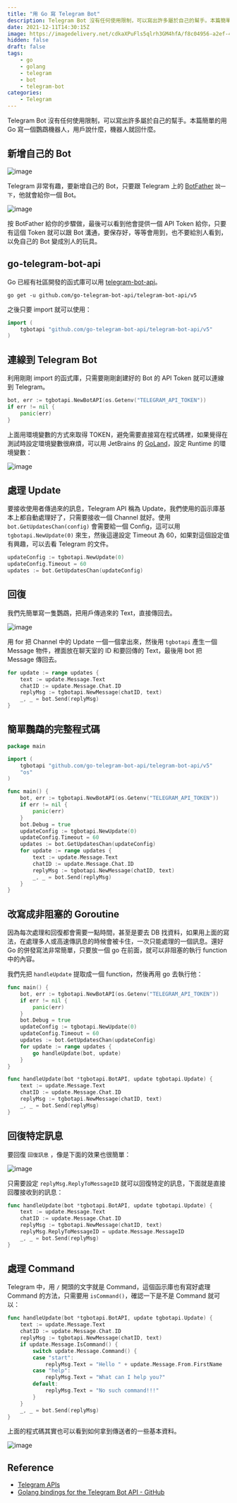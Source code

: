 ```yaml
---
title: "用 Go 寫 Telegram Bot"
description: Telegram Bot 沒有任何使用限制，可以寫出許多屬於自己的幫手。本篇簡單的用 Go 寫一個鸚鵡機器人，用戶說什麼，機器人就回什麼。 
date: 2021-12-11T14:30:15Z
image: https://imagedelivery.net/cdkaXPuFls5qlrh3GM4hfA/f8c04956-a2ef-4cba-b9fe-2a5ceff40b00/public
hidden: false
draft: false
tags: 
    - go
    - golang
    - telegram
    - bot
    - telegram-bot
categories:
    - Telegram
---
```


Telegram Bot 沒有任何使用限制，可以寫出許多屬於自己的幫手。本篇簡單的用 Go 寫一個鸚鵡機器人，用戶說什麼，機器人就回什麼。

<!--more-->

## 新增自己的 Bot

![image](https://imagedelivery.net/cdkaXPuFls5qlrh3GM4hfA/fbf36cb0-84f4-4f7a-2553-04ecccf44800/public)

Telegram 非常有趣，要新增自己的 Bot，只要跟 Telegram 上的 [BotFather](https://telegram.me/BotFather) `說一下`，他就會給你一個 Bot。

![image](https://imagedelivery.net/cdkaXPuFls5qlrh3GM4hfA/9200bc38-828c-4ad4-a022-d34c3a692d00/public)

按 BotFather 給你的步驟做，最後可以看到他會提供一個 API Token 給你，只要有這個 Token 就可以跟 Bot 溝通，要保存好，等等會用到，也不要給別人看到，以免自己的 Bot 變成別人的玩具。

## go-telegram-bot-api

Go 已經有社區開發的函式庫可以用 [telegram-bot-api](https://github.com/go-telegram-bot-api/telegram-bot-api)。

```shell
go get -u github.com/go-telegram-bot-api/telegram-bot-api/v5

```

之後只要 import 就可以使用：

```go
import (
    tgbotapi "github.com/go-telegram-bot-api/telegram-bot-api/v5"
)
```

## 連線到 Telegram Bot

利用剛剛 import 的函式庫，只需要剛剛創建好的 Bot 的 API Token 就可以連線到 Telegram。

```go
bot, err := tgbotapi.NewBotAPI(os.Getenv("TELEGRAM_API_TOKEN"))
if err != nil {
    panic(err)
}
```

上面用環境變數的方式來取得 TOKEN，避免需要直接寫在程式碼裡，如果覺得在測試時設定環境變數很麻煩，可以用 JetBrains 的 [GoLand](https://www.jetbrains.com/go/)，設定 Runtime 的環境變數：

![image](https://imagedelivery.net/cdkaXPuFls5qlrh3GM4hfA/9af5d8a5-3504-479d-ab04-f8b0adf93500/public)

## 處理 Update

要接收使用者傳過來的訊息，Telegram API 稱為 Update，我們使用的函示庫基本上都自動處理好了，只需要接收一個 Channel 就好。使用 `bot.GetUpdatesChan(config)` 會需要給一個 Config，這可以用 `tgbotapi.NewUpdate(0)` 來生，然後這邊設定 Timeout 為 60，如果對這個設定值有興趣，可以去看 Telegram 的文件。

```go
updateConfig := tgbotapi.NewUpdate(0)
updateConfig.Timeout = 60
updates := bot.GetUpdatesChan(updateConfig)
```

## 回復

我們先簡單寫一隻鸚鵡，把用戶傳過來的 Text，直接傳回去。

![image](https://imagedelivery.net/cdkaXPuFls5qlrh3GM4hfA/19bbc73e-3090-4a0d-0eec-d65671c01900/public)

用 for 把 Channel 中的 Update 一個一個拿出來，然後用 `tgbotapi` 產生一個 Message 物件，裡面放在聊天室的 ID 和要回傳的 Text，最後用 bot 把 Message 傳回去。

```go
for update := range updates {
    text := update.Message.Text
    chatID := update.Message.Chat.ID
    replyMsg := tgbotapi.NewMessage(chatID, text)
    _, _ = bot.Send(replyMsg)
}
```

## 簡單鸚鵡的完整程式碼

```go
package main

import (
    tgbotapi "github.com/go-telegram-bot-api/telegram-bot-api/v5"
    "os"
)

func main() {
    bot, err := tgbotapi.NewBotAPI(os.Getenv("TELEGRAM_API_TOKEN"))
    if err != nil {
        panic(err)
    }
    bot.Debug = true
    updateConfig := tgbotapi.NewUpdate(0)
    updateConfig.Timeout = 60
    updates := bot.GetUpdatesChan(updateConfig)
    for update := range updates {
        text := update.Message.Text
        chatID := update.Message.Chat.ID
        replyMsg := tgbotapi.NewMessage(chatID, text)
        _, _ = bot.Send(replyMsg)
    }
}
```

## 改寫成非阻塞的 Goroutine

因為每次處理和回復都會需要一點時間，甚至是要去 DB 找資料，如果用上面的寫法，在處理多人或高速傳訊息的時候會被卡住，一次只能處理的一個訊息。還好 Go 的併發寫法非常簡單，只要放一個 go 在前面，就可以非阻塞的執行 function 中的內容。

我們先把 `handleUpdate` 提取成一個 function，然後再用 go 去執行他：

```go
func main() {
    bot, err := tgbotapi.NewBotAPI(os.Getenv("TELEGRAM_API_TOKEN"))
    if err != nil {
        panic(err)
    }
    bot.Debug = true
    updateConfig := tgbotapi.NewUpdate(0)
    updateConfig.Timeout = 60
    updates := bot.GetUpdatesChan(updateConfig)
    for update := range updates {
        go handleUpdate(bot, update)
    }
}

func handleUpdate(bot *tgbotapi.BotAPI, update tgbotapi.Update) {
    text := update.Message.Text
    chatID := update.Message.Chat.ID
    replyMsg := tgbotapi.NewMessage(chatID, text)
    _, _ = bot.Send(replyMsg)
}
```

## 回復特定訊息

要回復 `回復訊息` ，像是下面的效果也很簡單：

![image](https://imagedelivery.net/cdkaXPuFls5qlrh3GM4hfA/22010000-e325-45e6-52f9-64eec6b28500/public)

只需要設定 `replyMsg.ReplyToMessageID` 就可以回復特定的訊息，下面就是直接回覆接收到的訊息：

```go
func handleUpdate(bot *tgbotapi.BotAPI, update tgbotapi.Update) {
    text := update.Message.Text
    chatID := update.Message.Chat.ID
    replyMsg := tgbotapi.NewMessage(chatID, text)
    replyMsg.ReplyToMessageID = update.Message.MessageID
    _, _ = bot.Send(replyMsg)
}
```

## 處理 Command

Telegram 中，用 `/` 開頭的文字就是 Command，這個函示庫也有寫好處理 Command 的方法，只需要用 `isCommand()`，確認一下是不是 Command 就可以：

```go
func handleUpdate(bot *tgbotapi.BotAPI, update tgbotapi.Update) {
    text := update.Message.Text
    chatID := update.Message.Chat.ID
    replyMsg := tgbotapi.NewMessage(chatID, text)
    if update.Message.IsCommand() {
        switch update.Message.Command() {
        case "start":
            replyMsg.Text = "Hello " + update.Message.From.FirstName
        case "help":
            replyMsg.Text = "What can I help you?"
        default:
            replyMsg.Text = "No such command!!!"
        }
    }
    _, _ = bot.Send(replyMsg)
}
```

上面的程式碼其實也可以看到如何拿到傳送者的一些基本資料。

![image](https://imagedelivery.net/cdkaXPuFls5qlrh3GM4hfA/0fd54240-5c18-4b75-c7be-981cdb144e00/public)

## Reference

* [Telegram APIs](https://core.telegram.org/)
* [Golang bindings for the Telegram Bot API - GitHub](https://github.com/go-telegram-bot-api/telegram-bot-api)
